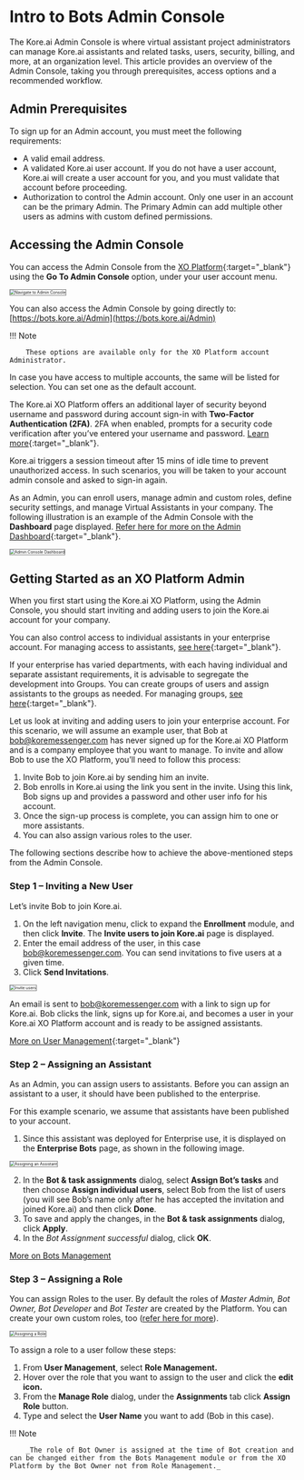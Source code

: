 # Intro to Bots Admin Console

The Kore.ai Admin Console is where virtual assistant project administrators can manage Kore.ai assistants and related tasks, users, security, billing, and more, at an organization level. This article provides an overview of the Admin Console, taking you through prerequisites, access options and a  recommended workflow.


## Admin Prerequisites

To sign up for an Admin account, you must meet the following requirements:

* A valid email address.
* A validated Kore.ai user account. If you do not have a user account, Kore.ai will create a user account for you, and you must validate that account before proceeding.
* Authorization to control the Admin account. Only one user in an account can be the primary Admin. The Primary Admin can add multiple other users as admins with custom defined permissions.


## Accessing the Admin Console

You can access the Admin Console from the [XO Platform](https://bots.kore.ai/botbuilder){:target="_blank"} using the **Go To Admin Console** option, under your user account menu.

<img src="../images/adminconsole-img1-access-admin-xo.png" alt="Navigate to Admin Console" title="Navigate to Admin Console" style="border: 1px solid gray;zoom:50%;"/>

You can also access the Admin Console by going directly to: [https://bots.kore.ai/Admin](https://bots.kore.ai/Admin) 

!!! Note

        These options are available only for the XO Platform account Administrator.

In case you have access to multiple accounts, the same will be listed for selection.  You can set one as the default account.

The Kore.ai XO Platform offers an additional layer of security beyond username and password during account sign-in with **Two-Factor Authentication (2FA)**. 2FA when enabled, prompts for a security code verification after you’ve entered your username and password. [Learn more](../security-and-control/two-factor-authentication-for-platform-access/#enable-two-factor-authentication){:target="_blank"}.

Kore.ai triggers a session timeout after 15 mins of idle time to prevent unauthorized access. In such scenarios, you will be taken to your account admin console and asked to sign-in again.

As an Admin, you can enroll users, manage admin and custom roles, define security settings, and manage Virtual Assistants in your company. The following illustration is an example of the Admin Console with the **Dashboard** page displayed. [Refer here for more on the Admin Dashboard](../dashboard-bac/){:target="_blank"}.

<img src="../images/adminconsole-img2-bac-dashboard.png" alt="Admin Console Dashboard" title="Admin Console Dashboard" style="border: 1px solid gray;zoom:50%;"/>


## Getting Started as an XO Platform Admin

When you first start using the Kore.ai XO Platform, using the Admin Console, you should start inviting and adding users to join the Kore.ai account for your company.

You can also control  access to individual assistants in your enterprise account. For managing access to assistants, [see here](../bot-management){:target="_blank"}.

If your enterprise has varied departments, with each having individual and separate assistant requirements, it is advisable to segregate the development into Groups. You can create groups of users and assign assistants to the groups as needed. For managing groups, [see here](../user-management/managing-your-groups){:target="_blank"}.

Let us look at inviting and adding users to join your enterprise account. For this scenario, we will assume an example user, that Bob at bob@koremessenger.com has never signed up for the Kore.ai XO Platform and is a company employee that you want to manage. To invite and allow Bob to use the XO Platform, you’ll need to follow this process:

1. Invite Bob to join Kore.ai by sending him an invite.
2. Bob enrolls in Kore.ai using the link you sent in the invite. Using this link, Bob signs up and provides a password and other user info for his account.
3. Once the sign-up process is complete, you can assign him to one or more assistants.
4. You can also assign various roles to the user.

The following sections describe how to achieve the above-mentioned steps from the Admin Console.


### Step 1 – Inviting a New User

Let’s invite Bob to join Kore.ai.

1. On the left navigation menu, click to expand the **Enrollment** module, and then click **Invite**. The **Invite users to join Kore.ai** page is displayed.
2. Enter the email address of the user, in this case bob@koremessenger.com. You can send invitations to five users at  a given time.
3. Click **Send Invitations**.  
<img src="../images/adminconsole-img3-bac-invite-user.png" alt="Invite users" title="Invite users" style="border: 1px solid gray;zoom:50%;"/>

An email is sent to bob@koremessenger.com with a link to sign up for Kore.ai. Bob clicks the link, signs up for Kore.ai, and becomes a user in your Kore.ai XO Platform account and is ready to be assigned assistants.

[More on User Management](../user-management/users-module-overview/){:target="_blank"}


### Step 2 – Assigning an Assistant

As an Admin, you can assign users to assistants. Before you can assign an assistant to a user, it should have been published to the enterprise.

For this example scenario, we assume that assistants have been published to your account.

1. Since this assistant was deployed for Enterprise use, it is displayed on the **Enterprise Bots** page, as shown in the following image.  
<img src="../images/adminconsole-img4-bac-bot-assign.png" alt="Assigning an Assistant" title="Assigning an Assistant" style="border: 1px solid gray;zoom:50%;"/>

2. In the **Bot & task assignments** dialog, select **Assign Bot’s tasks** and then choose **Assign individual users**, select Bob from the list of users (you will see Bob’s name only after he has accepted the invitation and joined Kore.ai) and then click **Done**.
3. To save and apply the changes, in the **Bot & task assignments** dialog, click **Apply**.
4. In the _Bot Assignment successful_ dialog, click **OK**.

[More on Bots Management](../bot-management/)


### Step 3 – Assigning a Role

You can assign Roles to the user. By default the roles of _Master Admin, Bot Owner, Bot Developer_ and _Bot Tester_ are created by the Platform. You can create your own custom roles, too ([refer here for more](../user-management/role-management)).

<img src="../images/adminconsole-img5-bac-roles.png" alt="Assigning a Role" title="Assigning a Role" style="border: 1px solid gray;zoom:50%;"/>

To assign a role to a user follow these steps:

1. From **User Management**, select **Role Management.**
2. Hover over the role that you want to assign to the user and click the **edit icon.**
3. From the **Manage Role** dialog, under the **Assignments** tab click **Assign Role** button.
4. Type and select the **User Name** you want to add (Bob in this case).

!!! Note

        _The role of Bot Owner is assigned at the time of Bot creation and can be changed either from the Bots Management module or from the XO Platform by the Bot Owner not from Role Management._